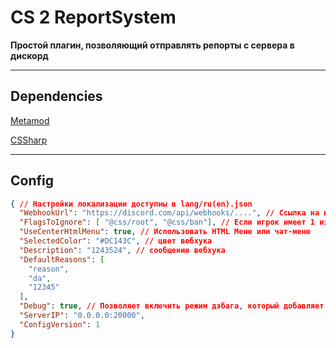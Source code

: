 # CS 2 ReportSystem

**Простой плагин, позволяющий отправлять репорты с сервера в дискорд**

---

## Dependencies

[Metamod](https://www.sourcemm.net/downloads.php?branch=dev)

[CSSharp](https://github.com/roflmuffin/CounterStrikeSharp/releases/latest)

---

## Config

```json
{ // Настройки локализации доступны в lang/ru(en).json
  "WebhookUrl": "https://discord.com/api/webhooks/....", // Ссылка на вебхук
  "FlagsToIgnore": [ "@css/root", "@css/ban"], // Если игрок имеет 1 из указанных флагов - на него нельзя отправить репорт (дэбаг позволяет кидать репорты на всех)
  "UseCenterHtmlMenu": true, // Использовать HTML Меню или чат-меню
  "SelectedColor": "#DC143C", // цвет вебхука
  "Description": "1243524", // сообщение вебхука
  "DefaultReasons": [
    "reason",
    "da",
    "12345"
  ],
  "Debug": true, // Позволяет включить режим дэбага, который добавляет возможность отправить репорт на самого себя, а так же на тех, у кого есть флаги из FlagsToIgnore
  "ServerIP": "0.0.0.0:20000",
  "ConfigVersion": 1
}
```
